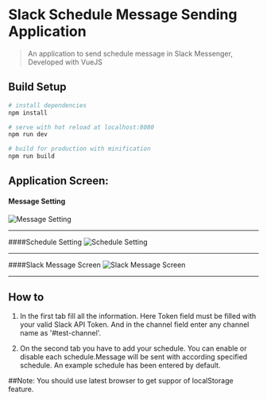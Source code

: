 # Slack Schedule Message Sending Application

> An application to send schedule message in Slack Messenger, Developed with VueJS

## Build Setup

``` bash
# install dependencies
npm install

# serve with hot reload at localhost:8080
npm run dev

# build for production with minification
npm run build
```
## Application Screen:
#### Message Setting
![Message Setting](https://raw.githubusercontent.com/rbrahul/slack-schedule-messaging/master/static/images/screenshots/message-setting.png "Message Settings")

***

####Schedule Setting
![Schedule Setting](https://raw.githubusercontent.com/rbrahul/slack-schedule-messaging/master/static/images/screenshots/schedues-setting.png "Schedule Settings")

***

####Slack Message Screen
![Slack Message Screen](https://raw.githubusercontent.com/rbrahul/slack-schedule-messaging/master/static/images/screenshots/slack-message.png "Slack Message Screen")

***

## How to
 1. In the first tab fill all the information. Here Token field must be filled with your valid Slack API Token. And in the channel field enter any channel name as '#test-channel'.

 2. On the second tab you have to add your schedule. You can enable or disable each schedule.Message will be sent with according specified schedule. An example schedule has been entered by default.


 ##Note:
 You should use latest browser to get suppor of localStorage feature.

